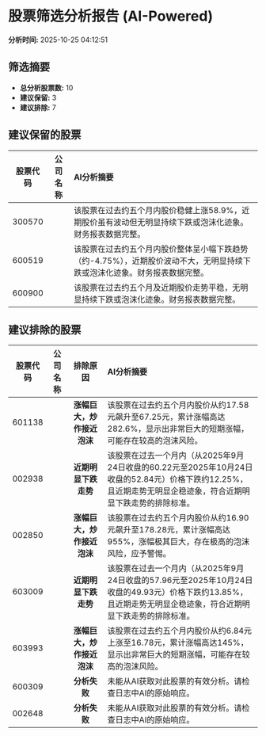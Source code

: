 # 股票筛选分析报告 (AI-Powered)

**分析时间:** 2025-10-25 04:12:51

## 筛选摘要

- **总分析股票数:** 10
- **建议保留:** 3
- **建议排除:** 7

## 建议保留的股票

| 股票代码 | 公司名称 | AI分析摘要 |
|:---:|:---:|:---|
| 300570 |  | 该股票在过去约五个月内股价稳健上涨58.9%，近期股价虽有波动但无明显持续下跌或泡沫化迹象。财务报表数据完整。 |
| 600519 |  | 该股票在过去约五个月内股价整体呈小幅下跌趋势（约-4.75%），近期股价波动不大，无明显持续下跌或泡沫化迹象。财务报表数据完整。 |
| 600900 |  | 该股票在过去约五个月及近期股价走势平稳，无明显持续下跌或泡沫化迹象。财务报表数据完整。 |

## 建议排除的股票

| 股票代码 | 公司名称 | 排除原因 | AI分析摘要 |
|:---:|:---:|:---:|:---|
| 601138 |  | **涨幅巨大，炒作接近泡沫** | 该股票在过去约五个月内股价从约17.58元飙升至67.25元，累计涨幅高达282.6%，显示出非常巨大的短期涨幅，可能存在较高的泡沫风险。 |
| 002938 |  | **近期明显下跌走势** | 该股票在过去一个月内（从2025年9月24日收盘的60.22元至2025年10月24日收盘的52.84元）价格下跌约12.25%，且近期走势无明显企稳迹象，符合近期明显下跌走势的排除标准。 |
| 002850 |  | **涨幅巨大，炒作接近泡沫** | 该股票在过去约五个月内股价从约16.90元飙升至178.28元，累计涨幅高达955%，涨幅极其巨大，存在极高的泡沫风险，应予警惕。 |
| 603009 |  | **近期明显下跌走势** | 该股票在过去一个月内（从2025年9月24日收盘的57.96元至2025年10月24日收盘的49.93元）价格下跌约13.85%，且近期走势无明显企稳迹象，符合近期明显下跌走势的排除标准。 |
| 603993 |  | **涨幅巨大，炒作接近泡沫** | 该股票在过去约五个月内股价从约6.84元上涨至16.78元，累计涨幅高达145%，显示出非常巨大的短期涨幅，可能存在较高的泡沫风险。 |
| 600309 |  | **分析失败** | 未能从AI获取对此股票的有效分析。请检查日志中AI的原始响应。 |
| 002648 |  | **分析失败** | 未能从AI获取对此股票的有效分析。请检查日志中AI的原始响应。 |
